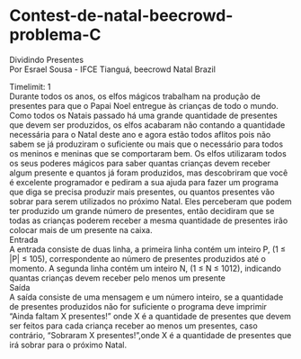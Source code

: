 # Contest-de-natal-beecrowd-problema-C

Dividindo Presentes<br>
Por Esrael Sousa - IFCE Tianguá, beecrowd Natal  Brazil<br>

Timelimit: 1<br>
Durante todos os anos, os elfos mágicos trabalham na produção de presentes para que o Papai Noel entregue às crianças de todo o mundo. Como todos os Natais passado há uma grande quantidade de presentes que devem ser produzidos, os elfos acabaram não contando a quantidade necessária para o Natal deste ano e agora estão todos aflitos pois não sabem se já produziram o suficiente ou mais que o necessário para todos os meninos e meninas que se comportaram bem.
Os elfos utilizaram todos os seus poderes mágicos para saber quantas crianças devem receber algum presente e quantos já foram produzidos, mas descobriram que você é excelente programador e pediram a sua ajuda para fazer um programa que diga se precisa produzir mais presentes, ou quantos presentes vão sobrar para serem utilizados no próximo Natal. Eles perceberam que podem ter produzido um grande número de presentes, então decidiram que se todas as crianças poderem receber a mesma quantidade de presentes irão colocar mais de um presente na caixa.<br>
Entrada<br>
A entrada consiste de duas linha, a primeira linha contém um inteiro P, (1 ≤ |P| ≤ 105), correspondente ao número de presentes produzidos até o momento. A segunda linha contém um inteiro N, (1 ≤ N ≤ 1012), indicando quantas crianças devem receber pelo menos um presente<br>
Saída<br>
A saída consiste de uma mensagem e um número inteiro, se a quantidade de presentes produzidos não for suficiente o programa deve imprimir “Ainda faltam X presentes!” onde X é a  quantidade de presentes que devem ser feitos para cada criança receber ao menos um presentes, caso contrário, “Sobraram X presentes!”,onde X é a quantidade de presentes que irá sobrar para o próximo Natal.
